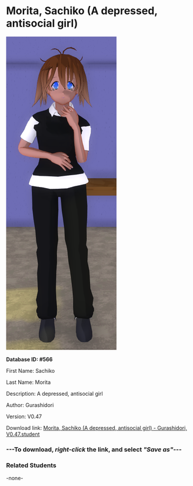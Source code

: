 # Morita, Sachiko (A depressed, antisocial girl)

<img src="Files/Morita, Sachiko (A depressed, antisocial girl).png" title="Morita, Sachiko (A depressed, antisocial girl) - Gurashidori, V0.47">

**Database ID: #566**

First Name: Sachiko

Last Name: Morita

Description: A depressed, antisocial girl

Author: Gurashidori

Version: V0.47

Download link: <a href="https://raw.githubusercontent.com/Arbiter1223/Daigaku-Gurashi-Custom-Students/master/Students/Files/Morita%2C%20Sachiko%20(A%20depressed%2C%20antisocial%20girl)%20-%20Gurashidori%2C%20V0.47.student">Morita, Sachiko (A depressed, antisocial girl) - Gurashidori, V0.47.student</a>

### ---**To download, _right-click_ the link, and select _"Save as"_**---

### Related Students

-none-
